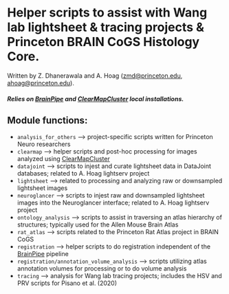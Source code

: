 # Helper scripts to assist with Wang lab lightsheet & tracing projects & Princeton BRAIN CoGS Histology Core.

Written by Z. Dhanerawala and A. Hoag (zmd@princeton.edu, ahoag@princeton.edu).

##### Relies on [BrainPipe](https://github.com/PrincetonUniversity/BrainPipe) and [ClearMapCluster](https://github.com/PrincetonUniversity/ClearMapCluster) local installations.

## Module functions:
* `analysis_for_others` --> project-specific scripts written for Princeton Neuro researchers
* `clearmap` --> helper scripts and post-hoc processing for images analyzed using [ClearMapCluster](https://github.com/PrincetonUniversity/ClearMapCluster)
* `datajoint` --> scripts to injest and curate lightsheet data in DataJoint databases; related to A. Hoag lightserv project
* `lightsheet` --> related to processing and analyzing raw or downsampled lightsheet images 
* `neuroglancer` --> scripts to injest raw and downsampled lightsheet images into the Neuroglancer interface; related to A. Hoag lightserv project
* `ontology_analysis` --> scripts to assist in traversing an atlas hierarchy of structures; typically used for the Allen Mouse Brain Atlas
* `rat_atlas` --> scripts related to the Princeton Rat Atlas project in BRAIN CoGS
* `registration` --> helper scripts to do registration independent of the [BrainPipe](https://github.com/PrincetonUniversity/BrainPipe) pipeline
* `registration/annotation_volume_analysis` --> scripts utilizing atlas annotation volumes for processing or to do volume analysis
* `tracing` --> analysis for Wang lab tracing projects; includes the HSV and PRV scripts for Pisano et al. (2020)
